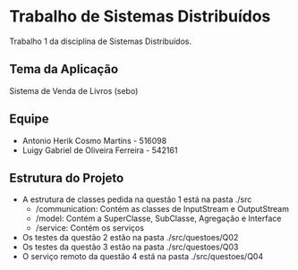 # Trabalho de Sistemas Distribuídos

Trabalho 1 da disciplina de Sistemas Distribuídos. 

## Tema da Aplicação

Sistema de Venda de Livros (sebo) 

## Equipe

- Antonio Herik Cosmo Martins - 516098
- Luigy Gabriel de Oliveira Ferreira - 542161

## Estrutura do Projeto

- A estrutura de classes pedida na questão 1 está na pasta ./src
  - /communication: Contém as classes de InputStream e OutputStream
  - /model: Contém a SuperClasse, SubClasse, Agregação e Interface
  - /service: Contém os serviços
- Os testes da questão 2 estão na pasta ./src/questoes/Q02
- Os testes da questão 3 estão na pasta ./src/questoes/Q03
- O serviço remoto da questão 4 está na pasta ./src/questoes/Q04
